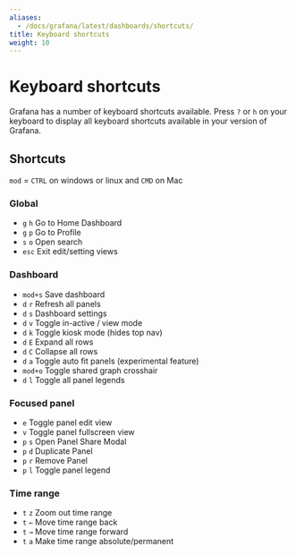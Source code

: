 ```yaml
---
aliases:
  - /docs/grafana/latest/dashboards/shortcuts/
title: Keyboard shortcuts
weight: 10
---
```


# Keyboard shortcuts

Grafana has a number of keyboard shortcuts available. Press `?` or `h` on your keyboard to display all keyboard shortcuts available in your version of Grafana.

## Shortcuts

`mod` = `CTRL` on windows or linux and `CMD` on Mac

### Global

- `g` `h` Go to Home Dashboard
- `g` `p` Go to Profile
- `s` `o` Open search
- `esc` Exit edit/setting views

### Dashboard

- `mod+s` Save dashboard
- `d` `r` Refresh all panels
- `d` `s` Dashboard settings
- `d` `v` Toggle in-active / view mode
- `d` `k` Toggle kiosk mode (hides top nav)
- `d` `E` Expand all rows
- `d` `C` Collapse all rows
- `d` `a` Toggle auto fit panels (experimental feature)
- `mod+o` Toggle shared graph crosshair
- `d` `l` Toggle all panel legends

### Focused panel

- `e` Toggle panel edit view
- `v` Toggle panel fullscreen view
- `p` `s` Open Panel Share Modal
- `p` `d` Duplicate Panel
- `p` `r` Remove Panel
- `p` `l` Toggle panel legend

### Time range

- `t` `z` Zoom out time range
- `t` `←` Move time range back
- `t` `→` Move time range forward
- `t` `a` Make time range absolute/permanent
